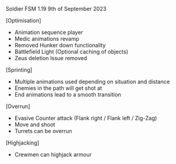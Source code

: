 Soldier FSM 1.19 9th of September 2023

[Optimisation]
- Animation sequence player
- Medic animations revamp
- Removed Hunker down functionality
- Battlefield Light (Optional caching of objects)
- Zeus deletion Issue removed

[Sprinting]
- Multiple animations used depending on situation and distance
- Enemies in the path will get shot at
- End animations lead to a smooth transition

[Overrun]
- Evasive Counter attack (Flank right / Flank left / Zig-Zag)
- Move and shoot
- Turrets can be overrun

[Highjacking]
- Crewmen can highjack armour